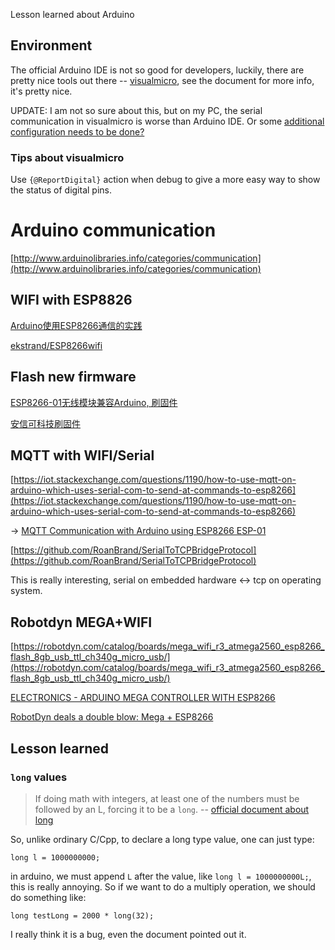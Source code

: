 Lesson learned about Arduino

## Environment

The official Arduino IDE is not so good for developers, luckily, there are pretty nice tools out there -- [visualmicro](http://www.visualmicro.com/), see the document for more info, it's pretty nice.

UPDATE: I am not so sure about this, but on my PC, the serial communication in visualmicro is worse than Arduino IDE. Or some [additional configuration needs to be done?](http://www.visualmicro.com/page/User-Guide.aspx?doc=Debugging-With-Different-Ports.html)

### Tips about visualmicro

Use `{@ReportDigital}` action when debug to give a more easy way to show the status of digital pins.

# Arduino communication

[http://www.arduinolibraries.info/categories/communication](http://www.arduinolibraries.info/categories/communication)

## WIFI with ESP8826

[Arduino使用ESP8266通信的实践](http://blog.csdn.net/ydogg/article/details/53337055)

[ekstrand/ESP8266wifi](https://github.com/ekstrand/ESP8266wifi)

## Flash new firmware

[ESP8266-01无线模块兼容Arduino, 刷固件](http://zhongbest.com/2016/09/07/esp8266-01/)

[安信可科技刷固件](http://wiki.ai-thinker.com/esp_download)


## MQTT with WIFI/Serial

[https://iot.stackexchange.com/questions/1190/how-to-use-mqtt-on-arduino-which-uses-serial-com-to-send-at-commands-to-esp8266](https://iot.stackexchange.com/questions/1190/how-to-use-mqtt-on-arduino-which-uses-serial-com-to-send-at-commands-to-esp8266)

-> [MQTT Communication with Arduino using ESP8266 ESP-01](https://sonyarouje.com/2016/03/15/mqtt-communication-with-arduino-using-esp8266-esp-01/)

[https://github.com/RoanBrand/SerialToTCPBridgeProtocol](https://github.com/RoanBrand/SerialToTCPBridgeProtocol)

This is really interesting, serial on embedded hardware <-> tcp on operating system.

## Robotdyn MEGA+WIFI

[https://robotdyn.com/catalog/boards/mega_wifi_r3_atmega2560_esp8266_flash_8gb_usb_ttl_ch340g_micro_usb/](https://robotdyn.com/catalog/boards/mega_wifi_r3_atmega2560_esp8266_flash_8gb_usb_ttl_ch340g_micro_usb/)

[ELECTRONICS - ARDUINO MEGA CONTROLLER WITH ESP8266](http://www.sysengineering.ru/blog/%D1%8D%D0%BB%D0%B5%D0%BA%D1%82%D1%80%D0%BE%D0%BD%D0%B8%D0%BA%D0%B0-%D0%BA%D0%BE%D0%BD%D1%82%D1%80%D0%BE%D0%BB%D0%BB%D0%B5%D1%80-arduino-mega-%D1%81-esp8266/)

[RobotDyn deals a double blow: Mega + ESP8266](https://geektimes.ru/post/287124/)

## Lesson learned

### `long` values

>If doing math with integers, at least one of the numbers must be followed by an L, forcing it to be a `long`.
-- [official document about long](https://www.arduino.cc/en/Reference/Long)

So, unlike ordinary C/Cpp, to declare a long type value, one can just type:

`long l = 1000000000;`

in arduino, we must append `L` after the value, like `long l = 1000000000L;`, this is really annoying. So if we want to do a multiply operation, we should do something like:

`long testLong = 2000 * long(32);`

I really think it is a bug, even the document pointed out it. 